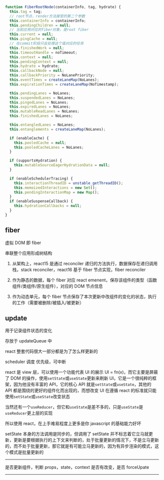 ```js
function FiberRootNode(containerInfo, tag, hydrate) {
  this.tag = tag;
  // root节点，render方法接受的第二个参数
  this.containerInfo = containerInfo;
  this.pendingChildren = null;
  // 当前应用对应的fiber对象，是root fiber
  this.current = null;
  this.pingCache = null;
  // 在commit阶段只会处理这个值对应的任务
  this.finishedWork = null;
  this.timeoutHandle = noTimeout;
  this.context = null;
  this.pendingContext = null;
  this.hydrate = hydrate;
  this.callbackNode = null;
  this.callbackPriority = NoLanePriority;
  this.eventTimes = createLaneMap(NoLanes);
  this.expirationTimes = createLaneMap(NoTimestamp);

  this.pendingLanes = NoLanes;
  this.suspendedLanes = NoLanes;
  this.pingedLanes = NoLanes;
  this.expiredLanes = NoLanes;
  this.mutableReadLanes = NoLanes;
  this.finishedLanes = NoLanes;

  this.entangledLanes = NoLanes;
  this.entanglements = createLaneMap(NoLanes);

  if (enableCache) {
    this.pooledCache = null;
    this.pooledCacheLanes = NoLanes;
  }

  if (supportsHydration) {
    this.mutableSourceEagerHydrationData = null;
  }

  if (enableSchedulerTracing) {
    this.interactionThreadID = unstable_getThreadID();
    this.memoizedInteractions = new Set();
    this.pendingInteractionMap = new Map();
  }
  if (enableSuspenseCallback) {
    this.hydrationCallbacks = null;
  }
}
```

## fiber

虚拟 DOM 即 fiber

串联整个应用形成树结构

1. 从架构上，react15 是通过 reconciler 递归的方法执行，数据保存在递归调用栈，stack reconciler，react16 基于 fiber 节点实现，fiber reconciler

2. 作为静态的数据，每个 fiber 对应 react emenent，保存该组件的类型（函数组件/类组件/原生组件），对应的 DOM 节点信息

3. 作为动态单元，每个 fiber 节点保存了本次更新中改组件的变化的状态，执行的工作（需要被删除/被插入/被更新）

## update

用于记录组件状态的变化

存放于 updateQueue 中

react 整套代码很大一部分都是为了怎么样更新的

scheduler 调度
优先级，可中断

react 是 view 层，可以使用一个功能代表 UI 的展示 UI = fn(x)，而它主要是屏蔽了 DOM 的操作，使用`setState`或`useState`更新来刷新 UI，它是一个很纯粹的框架，因为他没有丰富的 API，它的核心 API 就是`setState`或`useState`，其他的 API 都是围绕的更好的组件化而出现的，而想改变 UI 在遵循 react 的标准就只能使用`setState`或`useState`改变状态

当然还有一个`useReducer`，但它和`useState`是差不多的，只是`useState`是`useReducer`更上层的实现

所以使用 react，在上手难易程度上更多是你 javascript 的基础能力好坏

setState 本身的方法调用是同步的，但调用了 setState 并不标志着它立马就更新，更新是要根据执行的上下文来判断的，处于批量更新的情况下，不是立马更新的，而不处于批量更新，那它就是有可能立马更新的，因为有异步渲染的模式，这个模式是批量更新的

---

是否更新组件，判断 props，state，context 是否有改变，是否 forceUpate

---
